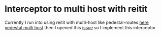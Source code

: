 # Interceptor to multi host with reitit


Currently I run into using reitit with multi-host like pedestal-routes
[here pedestal multi host](http://pedestal.io/pedestal/0.6/reference/table-syntax.html)
then I opened this [issue](https://github.com/metosin/reitit/issues/660) so I implement 
this interceptor 


